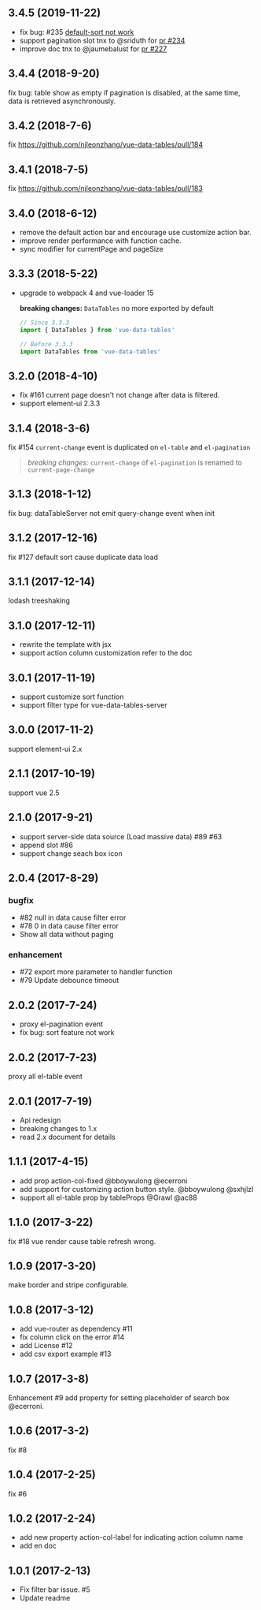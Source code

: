 ## 3.4.5 (2019-11-22)
* fix bug: #235 [default-sort not work ](https://github.com/njleonzhang/vue-data-tables/issues/235) 
* support pagination slot tnx to @sriduth for [pr #234](https://github.com/njleonzhang/vue-data-tables/pull/234)
* improve doc tnx to @jaumebalust for [pr #227](https://github.com/njleonzhang/vue-data-tables/pull/227) 

## 3.4.4 (2018-9-20)
fix bug: table show as empty if pagination is disabled, at the same time, data is retrieved asynchronously.

## 3.4.2 (2018-7-6)
fix https://github.com/njleonzhang/vue-data-tables/pull/184

## 3.4.1 (2018-7-5)
fix https://github.com/njleonzhang/vue-data-tables/pull/183

## 3.4.0 (2018-6-12)
* remove the default action bar and encourage use customize action bar.
* improve render performance with function cache.
* sync modifier for currentPage and pageSize

## 3.3.3 (2018-5-22)
* upgrade to webpack 4 and vue-loader 15

  **breaking changes:** `DataTables` no more exported by default
  ```js
  // Since 3.3.3
  import { DataTables } from 'vue-data-tables'

  // Before 3.3.3
  import DataTables from 'vue-data-tables'
  ```

## 3.2.0 (2018-4-10)
* fix #161 current page doesn't not change after data is filtered.
* support element-ui 2.3.3

## 3.1.4 (2018-3-6)
fix #154 `current-change` event is duplicated on `el-table` and `el-pagination`

> *breaking changes:* `current-change` of `el-pagination` is renamed to `current-page-change`

## 3.1.3 (2018-1-12)
fix bug: dataTableServer not emit query-change event when init

## 3.1.2 (2017-12-16)
fix #127 default sort cause duplicate data load

## 3.1.1 (2017-12-14)
lodash treeshaking

## 3.1.0 (2017-12-11)
* rewrite the template with jsx
* support action column customization refer to the doc


## 3.0.1 (2017-11-19)
* support customize sort function
* support filter type for vue-data-tables-server


## 3.0.0 (2017-11-2)
support element-ui 2.x


## 2.1.1 (2017-10-19)
support vue 2.5


## 2.1.0 (2017-9-21)
* support server-side data source (Load massive data) #89 #63
* append slot #86
* support change seach box icon


## 2.0.4 (2017-8-29)
### bugfix
* #82 null in data cause filter error
* #78 0 in data cause filter error
* Show all data without paging

### enhancement
* #72 export more parameter to handler function
* #79 Update debounce timeout


## 2.0.2 (2017-7-24)
* proxy el-pagination event
* fix bug: sort feature not work

## 2.0.2 (2017-7-23)
proxy all el-table event


## 2.0.1 (2017-7-19)
* Api redesign
* breaking changes to 1.x
* read 2.x document for details


## 1.1.1 (2017-4-15)
* add prop action-col-fixed @bboywulong @ecerroni
* add support for customizing action button style. @bboywulong @sxhjlzl
* support all el-table prop by tableProps @Grawl @ac88


## 1.1.0 (2017-3-22)
fix #18 vue render cause table refresh wrong.


## 1.0.9 (2017-3-20)
make border and stripe configurable.


## 1.0.8 (2017-3-12)
* add vue-router as dependency #11
* fix column click on the error #14
* add License #12
* add csv export example #13


## 1.0.7 (2017-3-8)
Enhancement #9 add property for setting placeholder of search box @ecerroni.


## 1.0.6 (2017-3-2)
fix #8


## 1.0.4 (2017-2-25)
fix #6


## 1.0.2 (2017-2-24)
* add new property action-col-label for indicating action column name
* add en doc


## 1.0.1 (2017-2-13)
* Fix filter bar issue. #5
* Update readme

